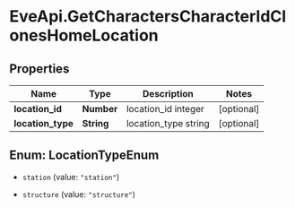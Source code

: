 # EveApi.GetCharactersCharacterIdClonesHomeLocation

## Properties
Name | Type | Description | Notes
------------ | ------------- | ------------- | -------------
**location_id** | **Number** | location_id integer | [optional] 
**location_type** | **String** | location_type string | [optional] 


<a name="LocationTypeEnum"></a>
## Enum: LocationTypeEnum


* `station` (value: `"station"`)

* `structure` (value: `"structure"`)




